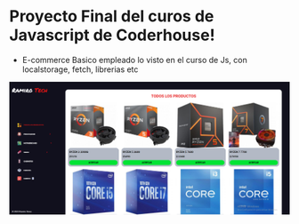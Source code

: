 # Proyecto Final del curos de Javascript de Coderhouse!

* E-commerce Basico empleado lo visto en el curso de Js, con localstorage, fetch, librerias etc
<img src="img/sitio.PNG">



